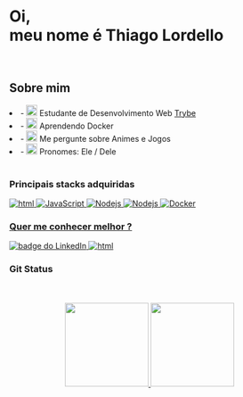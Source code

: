 <h1>Oi,<br> meu nome é Thiago Lordello</h1>
<br>
<h2>Sobre mim</h2>
<div align="center" dir="auto">
  <div align="left" dir="auto">
    <li>- <g-emoji class="g-emoji" alias="telescope" fallback-src="https://github.githubassets.com/images/icons/emoji/unicode/1f52d.png"><img class="emoji" alt="telescope" height="20" width="20" src="https://github.githubassets.com/images/icons/emoji/unicode/1f52d.png"></g-emoji> Estudante de Desenvolvimento Web <a href="https://betrybe.com" rel="nofollow">Trybe</a></li>
    <li>- <g-emoji class="g-emoji" alias="seedling" fallback-src="https://github.githubassets.com/images/icons/emoji/unicode/1f331.png"><img class="emoji" alt="seedling" height="20" width="20" src="https://github.githubassets.com/images/icons/emoji/unicode/1f331.png"></g-emoji> Aprendendo Docker</li>
    <li>- <g-emoji class="g-emoji" alias="speech_balloon" fallback-src="https://github.githubassets.com/images/icons/emoji/unicode/1f4ac.png"><img class="emoji" alt="speech_balloon" height="20" width="20" src="https://github.githubassets.com/images/icons/emoji/unicode/1f4ac.png"></g-emoji> Me pergunte sobre Animes e Jogos</li>
    <li>- <g-emoji class="g-emoji" alias="smile" fallback-src="https://github.githubassets.com/images/icons/emoji/unicode/1f604.png"><img class="emoji" alt="smile" height="20" width="20" src="https://github.githubassets.com/images/icons/emoji/unicode/1f604.png"></g-emoji> Pronomes: Ele / Dele </li>
  </div>
</div>
<br>

<h3>Principais stacks adquiridas</h3>

<a href="[Link perfil no html]"><img alt="html" src="https://img.shields.io/badge/HTML5-E34F26?style=for-the-badge&logo=html5&logoColor=white" />
<a href="[Link perfil no JavaScript]"><img alt="JavaScript" src="https://img.shields.io/badge/JavaScript-323330?style=for-the-badge&logo=javascript&logoColor=F7DF1E" />
<a href="[Link perfil no Nodejs]"><img alt="Nodejs" src="https://img.shields.io/badge/Node.js-339933?style=for-the-badge&logo=nodedotjs&logoColor=white" />
<a href="[Link perfil no Nodejs]"><img alt="Nodejs" src="https://img.shields.io/badge/Sequelize-52B0E7?style=for-the-badge&logo=Sequelize&logoColor=white" /> <a href="[Link perfil no Docker]"><img alt="Docker" src="https://img.shields.io/badge/Docker-2CA5E0?style=for-the-badge&logo=docker&logoColor=white" />
<br>  
<h3>Quer me conhecer melhor ?</h3> 
<a href="https://www.linkedin.com/in/thiago-lordello-b3418aaa/" rel="nofollow">
  <img src="https://camo.githubusercontent.com/a80d00f23720d0bc9f55481cfcd77ab79e141606829cf16ec43f8cacc7741e46/68747470733a2f2f696d672e736869656c64732e696f2f62616467652f4c696e6b6564496e2d3030373742353f7374796c653d666f722d7468652d6261646765266c6f676f3d6c696e6b6564696e266c6f676f436f6c6f723d7768697465" alt="badge do LinkedIn" data-canonical-src="https://img.shields.io/badge/LinkedIn-0077B5?style=for-the-badge&amp;logo=linkedin&amp;logoColor=white" style="max-width: 100%;"> <a href="[Link perfil no html]"><img alt="html" src="https://img.shields.io/badge/Microsoft_Outlook-0078D4?style=for-the-badge&logo=microsoft-outlook&logoColor=white" />     
</a>
 <h3>Git Status</h3>
 <div align="center">
  
   <br>
  <br>
  <tr>
    <td>
  <a href="https://github.com/thiagolordello">
    <a href =" https://github.com/anuraghazra/github-readme-stats ">
  <img  height="150em" src ="https://github-readme-stats.vercel.app/api?username=thiagolordello&show_icons=true&theme=calm" style="max-width: 100%;"/>
 </a>
  </a>
</td>
    <td>
  <a href="https://github.com/thiagolordello">
     <img height="150em" src ="https://github-readme-stats.vercel.app/api/top-langs/?username=thiagolordello&langs_count=8&layout=compact&theme=calm" style="max-width: 50%;"/>
 </a>
</td>
  </tr>
   
 </div>
